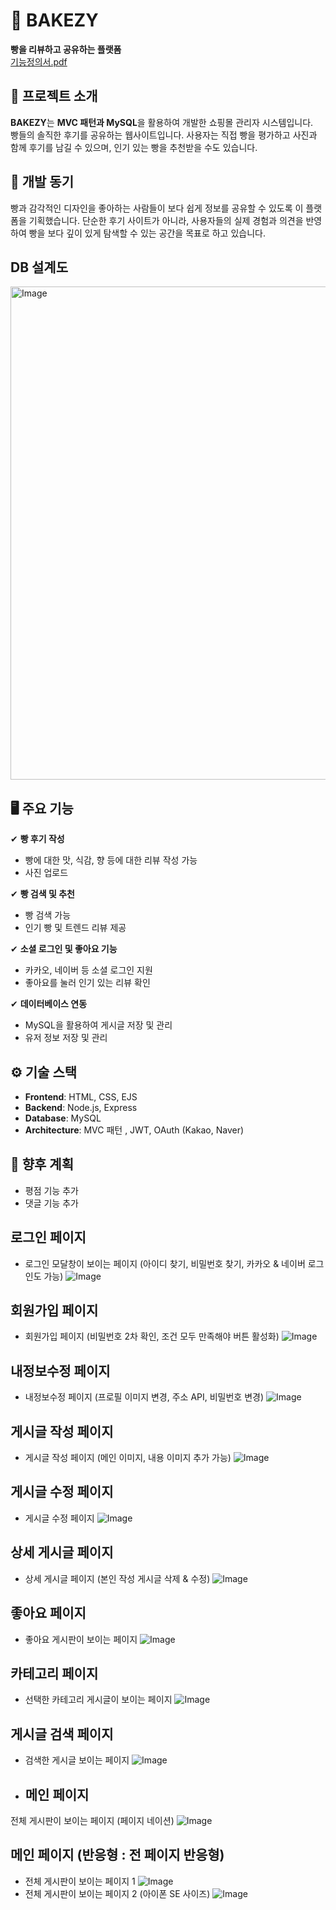 # 🥐 BAKEZY
**빵을 리뷰하고 공유하는 플랫폼**  
[기능정의서.pdf](https://github.com/user-attachments/files/19273273/default.pdf)
## 🚀 프로젝트 소개  
**BAKEZY**는 **MVC 패턴과 MySQL**을 활용하여 개발한 쇼핑몰 관리자 시스템입니다.  
빵들의 솔직한 후기를 공유하는 웹사이트입니다. 
사용자는 직접 빵을 평가하고 사진과 함께 후기를 남길 수 있으며, 인기 있는 빵을 추천받을 수도 있습니다.

## 🎯 개발 동기  
빵과 감각적인 디자인을 좋아하는 사람들이 보다 쉽게 정보를 공유할 수 있도록 이 플랫폼을 기획했습니다. 
단순한 후기 사이트가 아니라, 사용자들의 실제 경험과 의견을 반영하여 빵을 보다 깊이 있게 탐색할 수 있는 공간을 목표로 하고 있습니다.

## DB 설계도
<img width="789" alt="Image" src="https://github.com/user-attachments/assets/8311c724-3816-4e56-9227-80118084950b" />

## 🖥️ 주요 기능  
✔ **빵 후기 작성**  
- 빵에 대한 맛, 식감, 향 등에 대한 리뷰 작성 가능
- 사진 업로드

✔ **빵 검색 및 추천**  
- 빵 검색 가능
- 인기 빵 및 트렌드 리뷰 제공 

✔ **소셜 로그인 및 좋아요 기능**  
- 카카오, 네이버 등 소셜 로그인 지원
- 좋아요를 눌러 인기 있는 리뷰 확인

✔ **데이터베이스 연동**  
- MySQL을 활용하여 게시글 저장 및 관리  
- 유저 정보 저장 및 관리

## ⚙️ 기술 스택  
- **Frontend**: HTML, CSS, EJS  
- **Backend**: Node.js, Express  
- **Database**: MySQL  
- **Architecture**: MVC 패턴 , JWT, OAuth (Kakao, Naver) 

## 📌 향후 계획  
- 평점 기능 추가  
- 댓글 기능 추가  


## 로그인 페이지 ##
- 로그인 모달창이 보이는 페이지 (아이디 찾기, 비밀번호 찾기, 카카오 & 네이버 로그인도 가능)
![Image](https://github.com/user-attachments/assets/b8bced74-cf95-4f05-8365-98085484fa7f)

## 회원가입 페이지 ##
- 회원가입 페이지 (비밀번호 2차 확인,  조건 모두 만족해야 버튼 활성화)
![Image](https://github.com/user-attachments/assets/c9303cb8-e648-44a8-b769-cd14f4063926)
  
## 내정보수정 페이지 ##
- 내정보수정 페이지 (프로필 이미지 변경, 주소 API, 비밀번호 변경)
![Image](https://github.com/user-attachments/assets/f3ff7709-29a8-433f-823e-8c2b8bfb8983)

## 게시글 작성 페이지 ##
- 게시글 작성 페이지 (메인 이미지, 내용 이미지 추가 가능)
![Image](https://github.com/user-attachments/assets/0cb103d7-eade-47d9-addd-32614e36cfb5)
  
## 게시글 수정 페이지 ##
- 게시글 수정 페이지
![Image](https://github.com/user-attachments/assets/67d9689f-2951-4497-beb4-20688061aa58)

## 상세 게시글 페이지 ##
- 상세 게시글 페이지 (본인 작성 게시글 삭제 & 수정)
![Image](https://github.com/user-attachments/assets/9d4f60da-1691-450d-a94f-caf5ce5664f4)
  
## 좋아요 페이지 ##
- 좋아요 게시판이 보이는 페이지
![Image](https://github.com/user-attachments/assets/d6c53bac-4b7a-4aa5-8cc0-12d5539bf306)

## 카테고리 페이지 ##
- 선택한 카테고리 게시글이 보이는 페이지
![Image](https://github.com/user-attachments/assets/9358bc33-655a-43e8-a8dd-224b8c2431ef)
  
## 게시글 검색 페이지 ##
- 검색한 게시글 보이는 페이지
![Image](https://github.com/user-attachments/assets/1dc773b3-91ef-4c92-9816-e2f4455d92ad)

- ## 메인 페이지 ##
전체 게시판이 보이는 페이지 (페이지 네이션)
![Image](https://github.com/user-attachments/assets/e6c05e7c-dcde-4c76-9637-1a279b3c733f)

## 메인 페이지 (반응형 : 전 페이지 반응형) ##
- 전체 게시판이 보이는 페이지 1
![Image](https://github.com/user-attachments/assets/bf8be14a-5557-4776-86c1-35991f38b426)
- 전체 게시판이 보이는 페이지 2 (아이폰 SE 사이즈)
![Image](https://github.com/user-attachments/assets/1c28af33-72fb-45f3-803f-b68eae4945d7)
